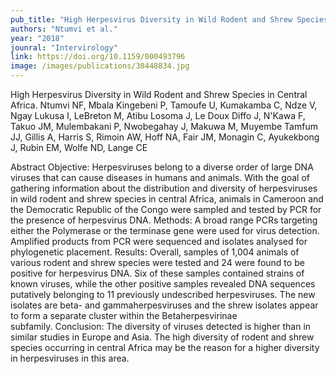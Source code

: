 ```yaml
---
pub_title: "High Herpesvirus Diversity in Wild Rodent and Shrew Species in Central Africa."
authors: "Ntumvi et al."
year: "2018"
jounral: "Intervirology"
link: https://doi.org/10.1159/000493796
image: /images/publications/30448834.jpg
---
```

High Herpesvirus Diversity in Wild Rodent and Shrew Species in Central Africa.
Ntumvi NF, Mbala Kingebeni P, Tamoufe U, Kumakamba C, Ndze V, Ngay Lukusa I, LeBreton M, Atibu Losoma J, Le Doux Diffo J, N'Kawa F, Takuo JM, Mulembakani P, Nwobegahay J, Makuwa M, Muyembe Tamfum JJ, Gillis A, Harris S, Rimoin AW, Hoff NA, Fair JM, Monagin C, Ayukekbong J, Rubin EM, Wolfe ND, Lange CE

Abstract
Objective: Herpesviruses belong to a diverse order of large DNA viruses that can cause diseases in humans and animals. With the goal of gathering information about the distribution and diversity of herpesviruses in wild rodent and shrew species in central Africa, animals in Cameroon and the Democratic Republic of the Congo were sampled and tested by PCR for the presence of herpesvirus DNA. Methods: A broad range PCRs targeting either the Polymerase or the terminase gene were used for virus detection. Amplified products from PCR were sequenced and isolates analysed for phylogenetic placement. Results: Overall, samples of 1,004 animals of various rodent and shrew species were tested and 24 were found to be positive for herpesvirus DNA. Six of these samples contained strains of known viruses, while the other positive samples revealed DNA sequences putatively belonging to 11 previously undescribed herpesviruses. The new isolates are beta- and gammaherpesviruses and the shrew isolates appear to form a separate cluster within the Betaherpesvirinae subfamily. Conclusion: The diversity of viruses detected is higher than in similar studies in Europe and Asia. The high diversity of rodent and shrew species occurring in central Africa may be the reason for a higher diversity in herpesviruses in this area.



